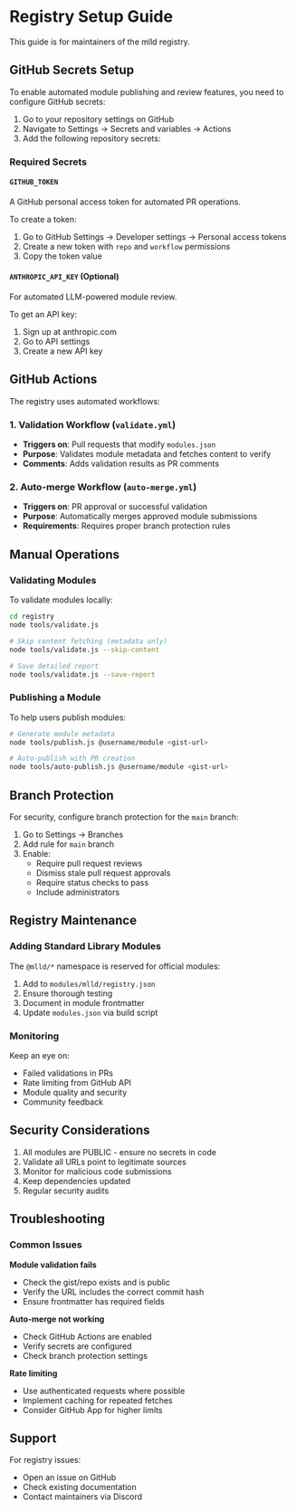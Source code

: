# Registry Setup Guide

This guide is for maintainers of the mlld registry.

## GitHub Secrets Setup

To enable automated module publishing and review features, you need to configure GitHub secrets:

1. Go to your repository settings on GitHub
2. Navigate to Settings → Secrets and variables → Actions
3. Add the following repository secrets:

### Required Secrets

#### `GITHUB_TOKEN`
A GitHub personal access token for automated PR operations.

To create a token:
1. Go to GitHub Settings → Developer settings → Personal access tokens
2. Create a new token with `repo` and `workflow` permissions
3. Copy the token value

#### `ANTHROPIC_API_KEY` (Optional)
For automated LLM-powered module review.

To get an API key:
1. Sign up at anthropic.com
2. Go to API settings
3. Create a new API key

## GitHub Actions

The registry uses automated workflows:

### 1. Validation Workflow (`validate.yml`)
- **Triggers on**: Pull requests that modify `modules.json`
- **Purpose**: Validates module metadata and fetches content to verify
- **Comments**: Adds validation results as PR comments

### 2. Auto-merge Workflow (`auto-merge.yml`)
- **Triggers on**: PR approval or successful validation
- **Purpose**: Automatically merges approved module submissions
- **Requirements**: Requires proper branch protection rules

## Manual Operations

### Validating Modules

To validate modules locally:

```bash
cd registry
node tools/validate.js

# Skip content fetching (metadata only)
node tools/validate.js --skip-content

# Save detailed report
node tools/validate.js --save-report
```

### Publishing a Module

To help users publish modules:

```bash
# Generate module metadata
node tools/publish.js @username/module <gist-url>

# Auto-publish with PR creation
node tools/auto-publish.js @username/module <gist-url>
```

## Branch Protection

For security, configure branch protection for the `main` branch:

1. Go to Settings → Branches
2. Add rule for `main` branch
3. Enable:
   - Require pull request reviews
   - Dismiss stale pull request approvals
   - Require status checks to pass
   - Include administrators

## Registry Maintenance

### Adding Standard Library Modules

The `@mlld/*` namespace is reserved for official modules:

1. Add to `modules/mlld/registry.json`
2. Ensure thorough testing
3. Document in module frontmatter
4. Update `modules.json` via build script

### Monitoring

Keep an eye on:
- Failed validations in PRs
- Rate limiting from GitHub API
- Module quality and security
- Community feedback

## Security Considerations

1. All modules are PUBLIC - ensure no secrets in code
2. Validate all URLs point to legitimate sources
3. Monitor for malicious code submissions
4. Keep dependencies updated
5. Regular security audits

## Troubleshooting

### Common Issues

**Module validation fails**
- Check the gist/repo exists and is public
- Verify the URL includes the correct commit hash
- Ensure frontmatter has required fields

**Auto-merge not working**
- Check GitHub Actions are enabled
- Verify secrets are configured
- Check branch protection settings

**Rate limiting**
- Use authenticated requests where possible
- Implement caching for repeated fetches
- Consider GitHub App for higher limits

## Support

For registry issues:
- Open an issue on GitHub
- Check existing documentation
- Contact maintainers via Discord